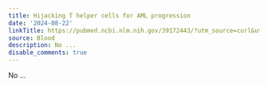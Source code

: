 ```yaml
---
title: Hijacking T helper cells for AML progression
date: '2024-08-22'
linkTitle: https://pubmed.ncbi.nlm.nih.gov/39172443/?utm_source=curl&utm_medium=rss&utm_campaign=journals&utm_content=7603509&fc=None&ff=20240823182241&v=2.18.0.post9+e462414
source: Blood
description: No ...
disable_comments: true
---
```

No ...